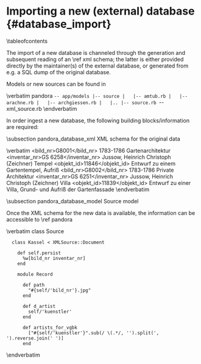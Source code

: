 
Importing a new (external) database    {#database_import}
===================================

\tableofcontents

The import of a new database is channeled through the generation and subsequent
reading of an \ref xml schema; the latter is either provided directly by the
maintainer(s) of the external database, or generated from e.g. a SQL dump of the
original database.

Models or new sources can be found in

\verbatim
  pandora
  `-- app/models
          |-- source
          |   |-- amtub.rb
          |   |-- arachne.rb
          |   |-- archgiessen.rb
          |   |..
          |-- source.rb
          `-- xml_source.rb
\endverbatim

In order ingest a new database, the following building blocks/information are
required:

\subsection pandora_database_xml XML schema for the original data

  \verbatim
    <?xml version="1.0" encoding="UTF-8"?>
    <dataroot>
    <row>
      <bild_nr>G8001</bild_nr>
      <datierung>1783-1786</datierung>
      <gattung>Gartenarchitektur</gattung>
      <inventar_nr>GS 6258</inventar_nr>
      <kuenstler>Jussow, Heinrich Christoph (Zeichner)</kuenstler>
      <objekt>Tempel</objekt>
      <objekt_id>11846</objekt_id>
      <titel>Entwurf zu einem Gartentempel, Aufriß</titel>
    </row>
    <row>
      <bild_nr>G8002</bild_nr>
      <datierung>1783-1786</datierung>
      <gattung>Private Architektur</gattung>
      <inventar_nr>GS 6251</inventar_nr>
      <kuenstler>Jussow, Heinrich Christoph (Zeichner)</kuenstler>
      <objekt>Villa</objekt>
      <objekt_id>11839</objekt_id>
      <titel>Entwurf zu einer Villa, Grund- und Aufriß der Gartenfassade</titel>
    </row>
  \endverbatim

  \subsection pandora_database_model Source model

  Once the XML schema for the new data is available, the information can be
  accessible to \ref pandora

  \verbatim
    class Source

      class Kassel < XMLSource::Document

        def self.persist
          %w[bild_nr inventar_nr]
        end

        module Record

          def path
            "#{self/'bild_nr'}.jpg"
          end

          def d_artist
            self/'kuenstler'
          end

          def artists_for_vgbk
            ["#{self/'kuenstler'}".sub(/ \(.*/, '').split(', ').reverse.join(' ')]
          end
  \endverbatim
